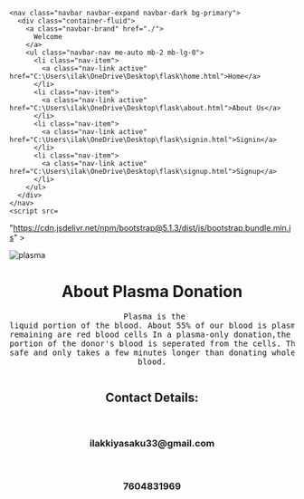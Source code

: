 <!DOCTYPE html>
<html lang="en">
  <head>
    <link href=
"https://cdn.jsdelivr.net/npm/bootstrap@5.1.3/dist/css/bootstrap.min.css"
      rel="stylesheet"
    />
    <link rel="stylesheet" href="flask.css">
  </head>

  <body>

    <nav class="navbar navbar-expand navbar-dark bg-primary">
      <div class="container-fluid">
        <a class="navbar-brand" href="./">
          Welcome
        </a>
        <ul class="navbar-nav me-auto mb-2 mb-lg-0">
          <li class="nav-item">
            <a class="nav-link active" href="C:\Users\ilak\OneDrive\Desktop\flask\home.html">Home</a>
          </li>
          <li class="nav-item">
            <a class="nav-link active" href="C:\Users\ilak\OneDrive\Desktop\flask\about.html">About Us</a>
          </li>
          <li class="nav-item">
            <a class="nav-link active" href="C:\Users\ilak\OneDrive\Desktop\flask\signin.html">Signin</a>
          </li>
          <li class="nav-item">
            <a class="nav-link active" href="C:\Users\ilak\OneDrive\Desktop\flask\signup.html">Signup</a>
          </li>
        </ul>
      </div>
    </nav>
    <script src=
"https://cdn.jsdelivr.net/npm/bootstrap@5.1.3/dist/js/bootstrap.bundle.min.js"
    ></script>
    <br>
    <div class="img">
    <img src="C:\Users\ilak\OneDrive\Desktop\flask\R.jpg" alt="plasma">
    </div>
    <h1 style="text-align:center;">About Plasma Donation</h1>
    <div class="pl">
    <pre class="pl"><form align="center">
      Plasma is the liquid portion of the blood. About 55% of our blood is plasma and the remaining are red blood cells
      In a plasma-only donation,the liquid portion of the donor's blood is seperated from the cells.
      The process is safe and only takes a few minutes longer than donating whole blood.</pre>
</form>
         </div>
  <div class="pl">
    <form align="center">
      <h2>Contact Details:</h2><br>
      <h3>ilakkiyasaku33@gmail.com</h3><br>
      <h3>7604831969</h3>
    </form>
  </div>
  </body>
</html>
